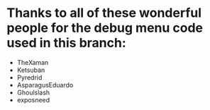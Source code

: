 # Thanks to all of these wonderful people for the debug menu code used in this branch:

* TheXaman
* Ketsuban
* Pyredrid
* AsparagusEduardo
* Ghoulslash
* exposneed
